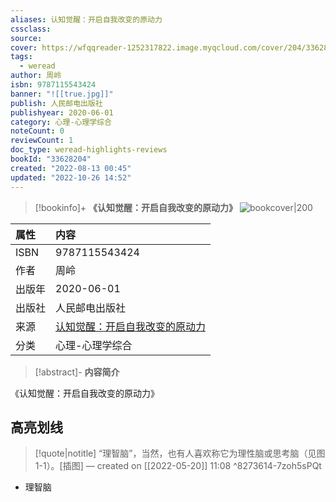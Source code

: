 ```yaml
---
aliases: 认知觉醒：开启自我改变的原动力
cssclass:
source:
cover: https://wfqqreader-1252317822.image.myqcloud.com/cover/204/33628204/t9_33628204.jpg
tags:
  - weread
author: 周岭
isbn: 9787115543424
banner: "![[true.jpg]]"
publish: 人民邮电出版社
publishyear: 2020-06-01
category: 心理-心理学综合
noteCount: 0
reviewCount: 1
doc_type: weread-highlights-reviews
bookId: "33628204"
created: "2022-08-13 00:45"
updated: "2022-10-26 14:52"
---
```

> [!bookinfo]+ **《认知觉醒：开启自我改变的原动力》**
> ![bookcover|200](https://wfqqreader-1252317822.image.myqcloud.com/cover/204/33628204/t9_33628204.jpg)
>
| 属性   | 内容                                       |
|:------ |:------------------------------------------ |
| ISBN   | 9787115543424                           |
| 作者   | 周岭                         |
| 出版年 | 2020-06-01                   | 
| 出版社 | 人民邮电出版社                       |
| 来源   | [认知觉醒：开启自我改变的原动力](https://weread.qq.com/web/) |
| 分类   | 心理-心理学综合                        |

> [!abstract]- **内容简介**
> 
《认知觉醒：开启自我改变的原动力》


## 高亮划线




> [!quote|notitle] 
> “理智脑”，当然，也有人喜欢称它为理性脑或思考脑（见图1-1）。[插图] 
— created on [[2022-05-20]] 11:08 ^8273614-7zoh5sPQt
- 理智脑
  


    


